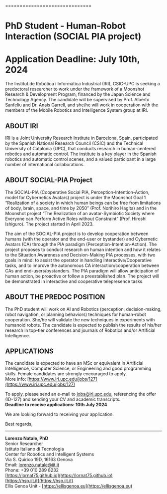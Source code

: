 ==============================
# PhD Student - Human-Robot Interaction (SOCIAL PIA project)
**Application Deadline: July 10th, 2024**
==============================

The Institut de Robòtica i Informàtica Industrial (IRI), CSIC-UPC is seeking a predoctoral researcher to work under the framework of a Moonshot Research & Development Program, financed by the Japan Science and Technology Agency. The candidate will be supervised by Prof. Alberto Sanfeliu and Dr. Anaís Garrell, and she/he will work in cooperation with the members of the Mobile Robotics and Intelligence System group at IRI.

## ABOUT IRI
IRI is a Joint University Research Institute in Barcelona, Spain, participated by the Spanish National Research Council (CSIC) and the Technical University of Catalonia (UPC), that conducts research in human-centered robotics and automatic control. The institute is a key player in the Spanish robotics and automatic control scenes, and a valued participant in a large number of international collaborations.

## ABOUT SOCIAL-PIA Project
The SOCIAL-PIA (Cooperative Social PIA, Perception-Intention-Action, model for Cybernetics Avatars) project is under the Moonshot Goal 1 “Realization of a society in which human beings can be free from limitations of body, brain, space, and time by 2050” (Prof. Norihiro Hagita) and in the Moonshot project “The Realization of an avatar-Symbiotic Society where Everyone can Perform Active Roles without Constraint” (Prof. Hiroshi Ishiguro). The project started in April 2023.

The aim of the SOCIAL-PIA project is to develop cooperation between humans (with the operator and the end-user or bystander) and Cybernetic Avatars (CA) through the PIA paradigm (Perception-Intention-Action). The project proposes to conduct research on human intention and how it relates to the Situation Awareness and Decision-Making PIA processes, with two goals in mind: to assist the operator in handling Interactive/Cooperative tasks, and to improve the autonomous CA interaction/cooperation between CAs and end-users/bystanders. The PIA paradigm will allow anticipation of human action, be proactive or follow a preestablished plan. The project will be demonstrated in interactive and cooperative telepresence tasks.

## ABOUT THE PREDOC POSITION
The PhD student will work on AI and Robotics (perception, decision-making, robot navigation, or planning behaviors) techniques for human-robot cooperation. She/he will validate the new techniques in experiments with humanoid robots. The candidate is expected to publish the results of his/her research in top-tier conferences and journals of Robotics and/or Artificial Intelligence.

## APPLICATIONS
The candidate is expected to have an MSc or equivalent in Artificial Intelligence, Computer Science, or Engineering and good programming skills. Female candidates are strongly encouraged to apply.  
More info: [https://www.iri.upc.edu/jobs/127](https://www.iri.upc.edu/jobs/127)

To apply, please send an e-mail to jobs@iri.upc.edu, referencing the offer (ID-127) and sending your CV and academic transcripts.  
**Deadline to receive applications: 10th July 2024**

We are looking forward to receiving your application.

Best regards,

---

**Lorenzo Natale, PhD**  
Senior Researcher  
Istituto Italiano di Tecnologia  
Center for Robotics and Intelligent Systems  
Via S. Quirico 19D, 16163 Genova  
Email: [lorenzo.natale@iit.it](mailto:lorenzo.natale@iit.it)  
Phone: +39 010 289 8232  
[https://lornat75.github.io](https://lornat75.github.io)  
[https://hsp.iit.it](https://hsp.iit.it)  
Ellis Genoa Unit - [https://ellisgenoa.eu](https://ellisgenoa.eu)
